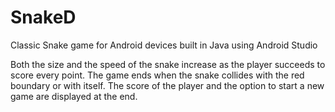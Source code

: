 # SnakeD
Classic Snake game for Android devices built in Java using Android Studio

Both the size and the speed of the snake increase as the player succeeds to score every point.
The game ends when the snake collides with the red boundary or with itself.
The score of the player and the option to start a new game are displayed at the end.
